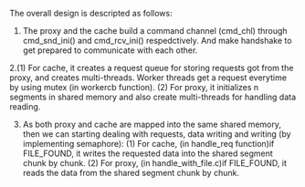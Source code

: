The overall design is descripted as follows:
1. The proxy and the cache build a command channel (cmd_chl) through cmd_snd_ini() and cmd_rcv_ini() respedctively. And make handshake to get prepared to communicate with each other.

2.(1) For cache, it creates a request queue for storing requests got from the proxy, and creates multi-threads. Worker threads get a request everytime by using mutex (in workercb function).
  (2) For proxy, it initializes n segments in shared memory and also create multi-threads for handling data reading.

3. As both proxy and cache are mapped into the same shared memory, then we can starting dealing with requests, data writing and writing (by implementing semaphore):
  (1) For cache, (in handle_req function)if FILE_FOUND, it writes the requested data into the shared segment chunk by chunk.
  (2) For proxy, (in handle_with_file.c)if FILE_FOUND, it reads the data from the shared segment chunk by chunk.



